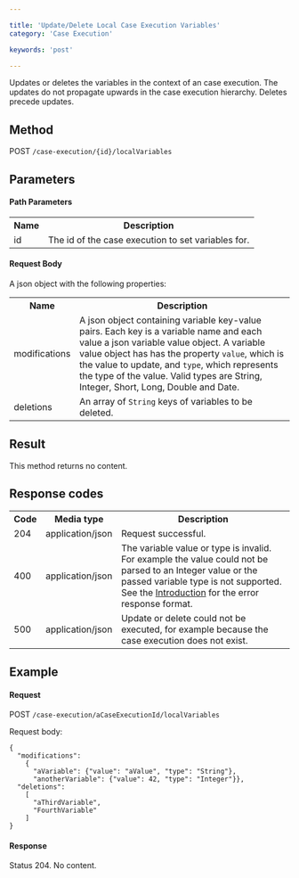 ```yaml
---

title: 'Update/Delete Local Case Execution Variables'
category: 'Case Execution'

keywords: 'post'

---
```



Updates or deletes the variables in the context of an case execution. The updates do not propagate upwards in the case execution hierarchy.
Deletes precede updates.


Method
------

POST `/case-execution/{id}/localVariables`


Parameters
----------

#### Path Parameters

<table class="table table-striped">
  <tr>
    <th>Name</th>
    <th>Description</th>
  </tr>
  <tr>
    <td>id</td>
    <td>The id of the case execution to set variables for.</td>
  </tr>
</table>
  

#### Request Body

<p>
  A json object with the following properties:
</p>
<table class="table table-striped">
  <tr>
    <th>Name</th>
    <th>Description</th>
  </tr>
  <tr>
    <td>modifications</td>
    <td>A json object containing variable key-value pairs. Each key is a variable name and each value a json variable value object.
    A variable value object has has the property <code>value</code>, which is the value to update, and <code>type</code>, which represents the type of the value. Valid types are String, Integer, Short, Long, Double and Date.</td>
  </tr>
  <tr>
    <td>deletions</td>
    <td>An array of <code>String</code> keys of variables to be deleted.</td>
  </tr>
</table>


Result
------

This method returns no content.


Response codes
--------------  

<table class="table table-striped">
  <tr>
    <th>Code</th>
    <th>Media type</th>
    <th>Description</th>
  </tr>
  <tr>
    <td>204</td>
    <td>application/json</td>
    <td>Request successful.</td>
  </tr>
  <tr>
    <td>400</td>
    <td>application/json</td>
    <td>The variable value or type is invalid. For example the value could not be parsed to an Integer value or the passed variable type is not supported. See the <a href="ref:#overview-introduction">Introduction</a> for the error response format.</td>
  </tr>   
  <tr>
    <td>500</td>
    <td>application/json</td>
    <td>Update or delete could not be executed, for example because the case execution does not exist.</td>
  </tr>
</table>

Example
-------

#### Request

POST `/case-execution/aCaseExecutionId/localVariables`

Request body:

    {
      "modifications": 
        {
          "aVariable": {"value": "aValue", "type": "String"},
          "anotherVariable": {"value": 42, "type": "Integer"}},
      "deletions":
        [
          "aThirdVariable",
          "FourthVariable"
        ]
    }

#### Response

Status 204. No content.
